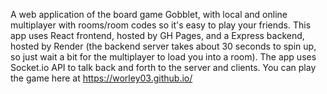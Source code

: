A web application of the board game Gobblet, with local and online multiplayer with rooms/room codes so it's easy to play your friends. This app uses React frontend, hosted by GH Pages, and a Express backend, hosted by Render (the backend server takes about 30 seconds to spin up, so just wait a bit for the multiplayer to load you into a room). The app uses Socket.io API to talk back and forth to the server and clients. You can play the game here at https://worley03.github.io/
